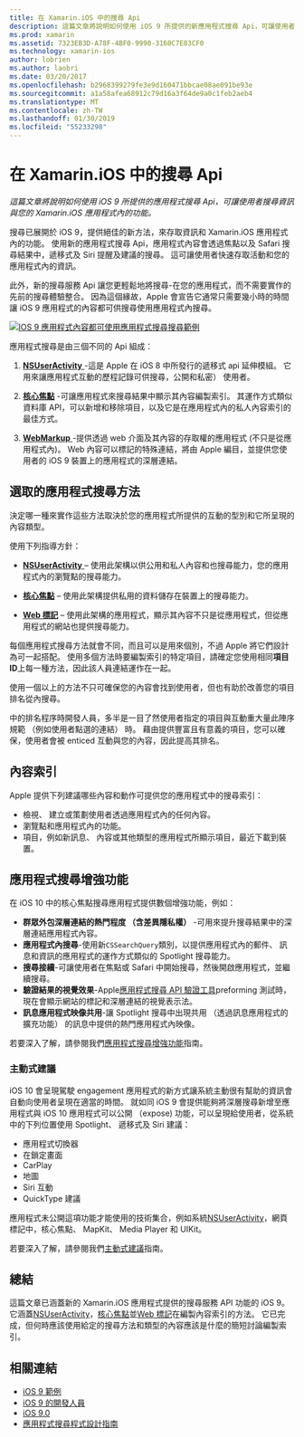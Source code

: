 ```yaml
---
title: 在 Xamarin.iOS 中的搜尋 Api
description: 這篇文章將說明如何使用 iOS 9 所提供的新應用程式搜尋 Api，可讓使用者搜尋資訊與您的 Xamarin.iOS 應用程式內的功能。
ms.prod: xamarin
ms.assetid: 7323EB3D-A78F-4BF0-9990-3160C7E83CF0
ms.technology: xamarin-ios
author: lobrien
ms.author: laobri
ms.date: 03/20/2017
ms.openlocfilehash: b2968399279fe3e9d160471bbcae08ae091be93e
ms.sourcegitcommit: a1a58afea68912c79d16a3f64de9a0c1feb2aeb4
ms.translationtype: MT
ms.contentlocale: zh-TW
ms.lasthandoff: 01/30/2019
ms.locfileid: "55233298"
---
```

# <a name="search-apis-in-xamarinios"></a>在 Xamarin.iOS 中的搜尋 Api

_這篇文章將說明如何使用 iOS 9 所提供的應用程式搜尋 Api，可讓使用者搜尋資訊與您的 Xamarin.iOS 應用程式內的功能。_

搜尋已展開於 iOS 9，提供絕佳的新方法，來存取資訊和 Xamarin.iOS 應用程式內的功能。 使用新的應用程式搜尋 Api，應用程式內容會透過焦點以及 Safari 搜尋結果中，遞移式及 Siri 提醒及建議的搜尋。 這可讓使用者快速存取活動和您的應用程式內的資訊。

此外，新的搜尋服務 Api 讓您更輕鬆地將搜尋-在您的應用程式，而不需要實作的先前的搜尋體驗整合。 因為這個緣故，Apple 會宣告它通常只需要幾小時的時間讓 iOS 9 應用程式的內容都可供搜尋使用應用程式內搜尋。

[![](images/intro01.png "IOS 9 應用程式內容都可使用應用程式搜尋搜尋範例")](images/intro01.png#lightbox)

應用程式搜尋是由三個不同的 Api 組成：

1. [**NSUserActivity** ](nsuseractivity.md) -這是 Apple 在 iOS 8 中所發行的遞移式 api 延伸模組。 它用來讓應用程式互動的歷程記錄可供搜尋，公開和私密） 使用者。

2. [**核心焦點**](corespotlight.md) -可讓應用程式來搜尋結果中顯示其內容編製索引。 其運作方式類似資料庫 API，可以新增和移除項目，以及它是在應用程式內的私人內容索引的最佳方式。

3. [**WebMarkup** ](web-markup.md) -提供透過 web 介面及其內容的存取權的應用程式 (不只是從應用程式內)。 Web 內容可以標記的特殊連結，將由 Apple 編目，並提供您使用者的 iOS 9 裝置上的應用程式的深層連結。

## <a name="selecting-an-app-search-approach"></a>選取的應用程式搜尋方法

決定哪一種來實作這些方法取決於您的應用程式所提供的互動的型別和它所呈現的內容類型。

使用下列指導方針：

- [**NSUserActivity** ](nsuseractivity.md) – 使用此架構以供公用和私人內容和也搜尋能力，您的應用程式內的瀏覽點的搜尋能力。

- [**核心焦點**](corespotlight.md) – 使用此架構提供私用的資料儲存在裝置上的搜尋能力。

- [**Web 標記**](web-markup.md) – 使用此架構的應用程式，顯示其內容不只是從應用程式，但從應用程式的網站也提供搜尋能力。

每個應用程式搜尋方法就會不同，而且可以是用來個別，不過 Apple 將它們設計為可一起搭配。 使用多個方法時要編製索引的特定項目，請確定您使用相同**項目 ID**上每一種方法，因此該人員連結運作在一起。

使用一個以上的方法不只可確保您的內容會找到使用者，但也有助於改善您的項目排名從內搜尋。

中的排名程序時開發人員，多半是一目了然使用者指定的項目與互動重大量此陣序規範 （例如使用者點選的連結） 時。
藉由提供豐富且有意義的項目，您可以確保，使用者會被 enticed 互動與您的內容，因此提高其排名。

## <a name="what-content-to-index"></a>內容索引

Apple 提供下列建議哪些內容和動作可提供您的應用程式中的搜尋索引：

 - 檢視、 建立或策劃使用者透過應用程式內的任何內容。
 - 瀏覽點和應用程式內的功能。
 - 項目，例如新訊息、 內容或其他類型的應用程式所顯示項目，最近下載到裝置。

## <a name="app-search-enhancements"></a>應用程式搜尋增強功能

在 iOS 10 中的核心焦點搜尋應用程式提供數個增強功能，例如：

- **群眾外包深層連結的熱門程度 （含差異隱私權）** -可用來提升搜尋結果中的深層連結應用程式內容。
- **應用程式內搜尋**-使用新`CSSearchQuery`類別，以提供應用程式內的郵件、 訊息和資訊的應用程式的運作方式類似的 Spotlight 搜尋能力。
- **搜尋接續**-可讓使用者在焦點或 Safari 中開始搜尋，然後開啟應用程式，並繼續搜尋。
- **驗證結果的視覺效果**-Apple[應用程式搜尋 API 驗證工具](https://search.developer.apple.com/appsearch-validation-tool)preforming 測試時，現在會顯示網站的標記和深層連結的視覺表示法。
- **訊息應用程式映像共用**-讓 Spotlight 搜尋中出現共用 （透過訊息應用程式的擴充功能） 的訊息中提供的熱門應用程式內映像。

若要深入了解，請參閱我們[應用程式搜尋增強功能](~/ios/platform/search/app-search-enhancements.md)指南。

### <a name="proactive-suggestions"></a>主動式建議

iOS 10 會呈現駕駛 engagement 應用程式的新方式讓系統主動很有幫助的資訊會自動向使用者呈現在適當的時間。 就如同 iOS 9 會提供能夠將深層搜尋新增至應用程式與 iOS 10 應用程式可以公開 （expose) 功能，可以呈現給使用者，從系統中的下列位置使用 Spotlight、 遞移式及 Siri 建議：

- 應用程式切換器
- 在鎖定畫面
- CarPlay
- 地圖
- Siri 互動
- QuickType 建議 

應用程式未公開這項功能才能使用的技術集合，例如系統[NSUserActivity](xref:Foundation.NSUserActivity)，網頁標記中，核心焦點、 MapKit、 Media Player 和 UIKit。

若要深入了解，請參閱我們[主動式建議](~/ios/platform/search/proactive-suggestions.md)指南。

## <a name="summary"></a>總結

這篇文章已涵蓋新的 Xamarin.iOS 應用程式提供的搜尋服務 API 功能的 iOS 9。 它涵蓋[NSUserActivity](nsuseractivity.md)，[核心焦點](corespotlight.md)並[Web 標記](web-markup.md)在編製內容索引的方法。 它已完成，但何時應該使用給定的搜尋方法和類型的內容應該是什麼的簡短討論編製索引。



## <a name="related-links"></a>相關連結

- [iOS 9 範例](https://developer.xamarin.com/samples/ios/iOS9/)
- [iOS 9 的開發人員](https://developer.apple.com/ios/pre-release/)
- [iOS 9.0](https://developer.apple.com/library/prerelease/ios/releasenotes/General/WhatsNewIniOS/Articles/iOS9.html)
- [應用程式搜尋程式設計指南](https://developer.apple.com/library/prerelease/ios/documentation/General/Conceptual/AppSearch/index.html#//apple_ref/doc/uid/TP40016308)
